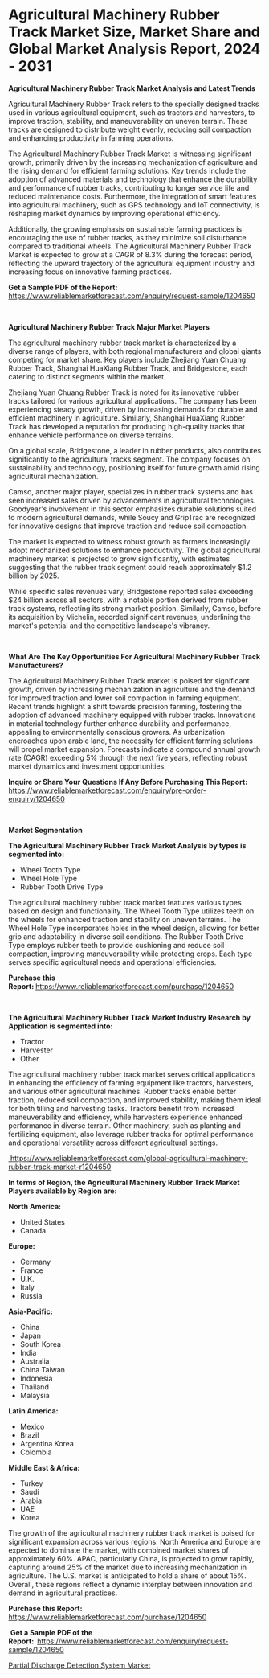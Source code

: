 <p><h1>Agricultural Machinery Rubber Track Market Size, Market Share and Global Market Analysis Report, 2024 - 2031</h1></p><p><strong>Agricultural Machinery Rubber Track Market Analysis and Latest Trends</strong></p>
<p><p>Agricultural Machinery Rubber Track refers to the specially designed tracks used in various agricultural equipment, such as tractors and harvesters, to improve traction, stability, and maneuverability on uneven terrain. These tracks are designed to distribute weight evenly, reducing soil compaction and enhancing productivity in farming operations.</p><p>The Agricultural Machinery Rubber Track Market is witnessing significant growth, primarily driven by the increasing mechanization of agriculture and the rising demand for efficient farming solutions. Key trends include the adoption of advanced materials and technology that enhance the durability and performance of rubber tracks, contributing to longer service life and reduced maintenance costs. Furthermore, the integration of smart features into agricultural machinery, such as GPS technology and IoT connectivity, is reshaping market dynamics by improving operational efficiency.</p><p>Additionally, the growing emphasis on sustainable farming practices is encouraging the use of rubber tracks, as they minimize soil disturbance compared to traditional wheels. The Agricultural Machinery Rubber Track Market is expected to grow at a CAGR of 8.3% during the forecast period, reflecting the upward trajectory of the agricultural equipment industry and increasing focus on innovative farming practices.</p></p>
<p><strong>Get a Sample PDF of the Report:&nbsp;</strong> <a href="https://www.reliablemarketforecast.com/enquiry/request-sample/1204650?utm_campaign=1130&utm_medium=2&utm_source=Github&utm_content=ia&utm_term=31122024&utm_id=agricultural-machinery-rubber-track">https://www.reliablemarketforecast.com/enquiry/request-sample/1204650</a></p>
<p>&nbsp;</p>
<p><strong>Agricultural Machinery Rubber Track Major Market Players</strong></p>
<p><p>The agricultural machinery rubber track market is characterized by a diverse range of players, with both regional manufacturers and global giants competing for market share. Key players include Zhejiang Yuan Chuang Rubber Track, Shanghai HuaXiang Rubber Track, and Bridgestone, each catering to distinct segments within the market. </p><p>Zhejiang Yuan Chuang Rubber Track is noted for its innovative rubber tracks tailored for various agricultural applications. The company has been experiencing steady growth, driven by increasing demands for durable and efficient machinery in agriculture. Similarly, Shanghai HuaXiang Rubber Track has developed a reputation for producing high-quality tracks that enhance vehicle performance on diverse terrains.</p><p>On a global scale, Bridgestone, a leader in rubber products, also contributes significantly to the agricultural tracks segment. The company focuses on sustainability and technology, positioning itself for future growth amid rising agricultural mechanization.</p><p>Camso, another major player, specializes in rubber track systems and has seen increased sales driven by advancements in agricultural technologies. Goodyear's involvement in this sector emphasizes durable solutions suited to modern agricultural demands, while Soucy and GripTrac are recognized for innovative designs that improve traction and reduce soil compaction.</p><p>The market is expected to witness robust growth as farmers increasingly adopt mechanized solutions to enhance productivity. The global agricultural machinery market is projected to grow significantly, with estimates suggesting that the rubber track segment could reach approximately $1.2 billion by 2025. </p><p>While specific sales revenues vary, Bridgestone reported sales exceeding $24 billion across all sectors, with a notable portion derived from rubber track systems, reflecting its strong market position. Similarly, Camso, before its acquisition by Michelin, recorded significant revenues, underlining the market's potential and the competitive landscape's vibrancy.</p></p>
<p>&nbsp;</p>
<p><strong>What Are The Key Opportunities For Agricultural Machinery Rubber Track Manufacturers?</strong></p>
<p><p>The Agricultural Machinery Rubber Track market is poised for significant growth, driven by increasing mechanization in agriculture and the demand for improved traction and lower soil compaction in farming equipment. Recent trends highlight a shift towards precision farming, fostering the adoption of advanced machinery equipped with rubber tracks. Innovations in material technology further enhance durability and performance, appealing to environmentally conscious growers. As urbanization encroaches upon arable land, the necessity for efficient farming solutions will propel market expansion. Forecasts indicate a compound annual growth rate (CAGR) exceeding 5% through the next five years, reflecting robust market dynamics and investment opportunities.</p></p>
<p><strong>Inquire or Share Your Questions If Any Before Purchasing This Report:</strong> <a href="https://www.reliablemarketforecast.com/enquiry/pre-order-enquiry/1204650?utm_campaign=1130&utm_medium=2&utm_source=Github&utm_content=ia&utm_term=31122024&utm_id=agricultural-machinery-rubber-track">https://www.reliablemarketforecast.com/enquiry/pre-order-enquiry/1204650</a></p>
<p>&nbsp;</p>
<p><strong>Market Segmentation</strong></p>
<p><strong>The Agricultural Machinery Rubber Track Market Analysis by types is segmented into:</strong></p>
<p><ul><li>Wheel Tooth Type</li><li>Wheel Hole Type</li><li>Rubber Tooth Drive Type</li></ul></p>
<p><p>The agricultural machinery rubber track market features various types based on design and functionality. The Wheel Tooth Type utilizes teeth on the wheels for enhanced traction and stability on uneven terrains. The Wheel Hole Type incorporates holes in the wheel design, allowing for better grip and adaptability in diverse soil conditions. The Rubber Tooth Drive Type employs rubber teeth to provide cushioning and reduce soil compaction, improving maneuverability while protecting crops. Each type serves specific agricultural needs and operational efficiencies.</p></p>
<p><strong>Purchase this Report:&nbsp;</strong><a href="https://www.reliablemarketforecast.com/purchase/1204650?utm_campaign=1130&utm_medium=2&utm_source=Github&utm_content=ia&utm_term=31122024&utm_id=agricultural-machinery-rubber-track">https://www.reliablemarketforecast.com/purchase/1204650</a></p>
<p>&nbsp;</p>
<p><strong>The Agricultural Machinery Rubber Track Market Industry Research by Application is segmented into:</strong></p>
<p><ul><li>Tractor</li><li>Harvester</li><li>Other</li></ul></p>
<p><p>The agricultural machinery rubber track market serves critical applications in enhancing the efficiency of farming equipment like tractors, harvesters, and various other agricultural machines. Rubber tracks enable better traction, reduced soil compaction, and improved stability, making them ideal for both tilling and harvesting tasks. Tractors benefit from increased maneuverability and efficiency, while harvesters experience enhanced performance in diverse terrain. Other machinery, such as planting and fertilizing equipment, also leverage rubber tracks for optimal performance and operational versatility across different agricultural settings.</p></p>
<p><a href="https://www.reliablemarketforecast.com/global-agricultural-machinery-rubber-track-market-r1204650?utm_campaign=1130&utm_medium=2&utm_source=Github&utm_content=ia&utm_term=31122024&utm_id=agricultural-machinery-rubber-track">&nbsp;https://www.reliablemarketforecast.com/global-agricultural-machinery-rubber-track-market-r1204650</a></p>
<p><strong>In terms of Region, the Agricultural Machinery Rubber Track Market Players available by Region are:</strong></p>
<p>
    <p> <strong> North America: </strong>
        <ul>
            <li>United States</li>
            <li>Canada</li>
        </ul>
        </p> 
    <p> <strong> Europe: </strong>
        <ul>
            <li>Germany</li>
            <li>France</li>
            <li>U.K.</li>
            <li>Italy</li>
            <li>Russia</li>
        </ul>
        </p> 
    <p> <strong> Asia-Pacific: </strong>
        <ul>
            <li>China</li>
            <li>Japan</li>
            <li>South Korea</li>
            <li>India</li>
            <li>Australia</li>
            <li>China Taiwan</li>
            <li>Indonesia</li>
            <li>Thailand</li>
            <li>Malaysia</li>
        </ul>
        </p> 
    <p> <strong> Latin America: </strong>
        <ul>
            <li>Mexico</li>
            <li>Brazil</li>
            <li>Argentina Korea</li>
            <li>Colombia</li>
        </ul>
        </p> 
    <p> <strong> Middle East & Africa: </strong>
        <ul>
            <li>Turkey</li>
            <li>Saudi</li>
            <li>Arabia</li>
            <li>UAE</li>
            <li>Korea</li>
        </ul>
    </p>
    </p>
<p><p>The growth of the agricultural machinery rubber track market is poised for significant expansion across various regions. North America and Europe are expected to dominate the market, with combined market shares of approximately 60%. APAC, particularly China, is projected to grow rapidly, capturing around 25% of the market due to increasing mechanization in agriculture. The U.S. market is anticipated to hold a share of about 15%. Overall, these regions reflect a dynamic interplay between innovation and demand in agricultural practices.</p></p>
<p><strong>Purchase this Report: </strong><a href="https://www.reliablemarketforecast.com/purchase/1204650?utm_campaign=1130&utm_medium=2&utm_source=Github&utm_content=ia&utm_term=31122024&utm_id=agricultural-machinery-rubber-track">https://www.reliablemarketforecast.com/purchase/1204650</a></p>
<p>&nbsp;<strong>Get a Sample PDF of the Report:&nbsp;&nbsp;</strong><a href="https://www.reliablemarketforecast.com/enquiry/request-sample/1204650?utm_campaign=1130&utm_medium=2&utm_source=Github&utm_content=ia&utm_term=31122024&utm_id=agricultural-machinery-rubber-track">https://www.reliablemarketforecast.com/enquiry/request-sample/1204650</a></p>
<p><strong></strong></p>
<p><p><a href="https://github.com/RickHolmes3/Market-Research-Report-List-7/blob/main/partial-discharge-detection-system-market.md?utm_campaign=1130&utm_medium=2&utm_source=Github&utm_content=ia&utm_term=31122024&utm_id=agricultural-machinery-rubber-track">Partial Discharge Detection System Market</a></p></p>